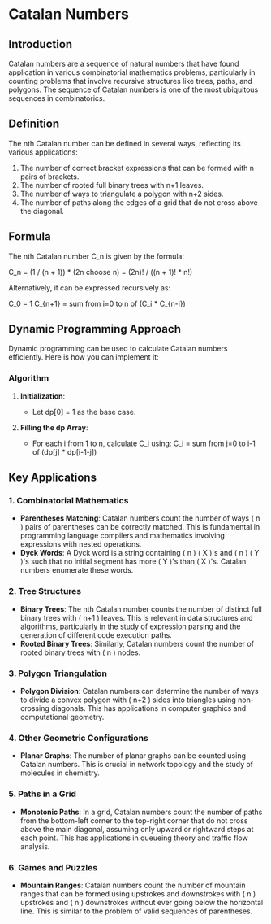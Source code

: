 # Catalan Numbers

## Introduction

Catalan numbers are a sequence of natural numbers that have found application in various combinatorial mathematics
problems, particularly in counting problems that involve recursive structures like trees, paths, and polygons. The
sequence of Catalan numbers is one of the most ubiquitous sequences in combinatorics.

## Definition

The nth Catalan number can be defined in several ways, reflecting its various applications:

1. The number of correct bracket expressions that can be formed with n pairs of brackets.
2. The number of rooted full binary trees with n+1 leaves.
3. The number of ways to triangulate a polygon with n+2 sides.
4. The number of paths along the edges of a grid that do not cross above the diagonal.

## Formula

The nth Catalan number C_n is given by the formula:

C_n = (1 / (n + 1)) * (2n choose n) = (2n)! / ((n + 1)! * n!)

Alternatively, it can be expressed recursively as:

C_0 = 1
C_{n+1} = sum from i=0 to n of (C_i * C_{n-i})

## Dynamic Programming Approach

Dynamic programming can be used to calculate Catalan numbers efficiently. Here is how you can implement it:

### Algorithm

1. **Initialization**:
    - Let dp[0] = 1 as the base case.

2. **Filling the dp Array**:
    - For each i from 1 to n, calculate C_i using:
      C_i = sum from j=0 to i-1 of (dp[j] * dp[i-1-j])

## Key Applications

### 1. Combinatorial Mathematics

- **Parentheses Matching**: Catalan numbers count the number of ways \( n \) pairs of parentheses can be correctly
  matched. This is fundamental in programming language compilers and mathematics involving expressions with nested
  operations.
- **Dyck Words**: A Dyck word is a string containing \( n \) \( X \)'s and \( n \) \( Y \)'s such that no initial
  segment has more \( Y \)'s than \( X \)'s. Catalan numbers enumerate these words.

### 2. Tree Structures

- **Binary Trees**: The nth Catalan number counts the number of distinct full binary trees with \( n+1 \) leaves. This
  is relevant in data structures and algorithms, particularly in the study of expression parsing and the generation of
  different code execution paths.
- **Rooted Binary Trees**: Similarly, Catalan numbers count the number of rooted binary trees with \( n \) nodes.

### 3. Polygon Triangulation

- **Polygon Division**: Catalan numbers can determine the number of ways to divide a convex polygon with \( n+2 \) sides
  into triangles using non-crossing diagonals. This has applications in computer graphics and computational geometry.

### 4. Other Geometric Configurations

- **Planar Graphs**: The number of planar graphs can be counted using Catalan numbers. This is crucial in network
  topology and the study of molecules in chemistry.

### 5. Paths in a Grid

- **Monotonic Paths**: In a grid, Catalan numbers count the number of paths from the bottom-left corner to the top-right
  corner that do not cross above the main diagonal, assuming only upward or rightward steps at each point. This has
  applications in queueing theory and traffic flow analysis.

### 6. Games and Puzzles

- **Mountain Ranges**: Catalan numbers count the number of mountain ranges that can be formed using upstrokes and
  downstrokes with \( n \) upstrokes and \( n \) downstrokes without ever going below the horizontal line. This is
  similar to the problem of valid sequences of parentheses.